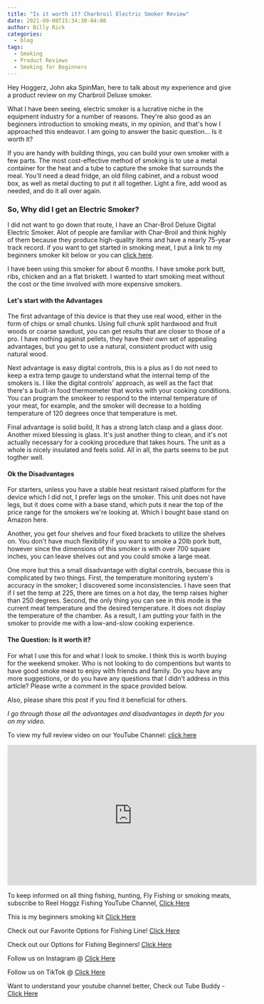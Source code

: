 ```yaml
---
title: "Is it worth it? Charbroil Electric Smoker Review"
date: 2021-09-08T15:34:30-04:00
author: Billy Rick
categories:
  - blog
tags:
  - Smoking
  - Product Reviews
  - Smoking for Beginners
---
```



Hey Hoggerz, John aka SpinMan, here to talk about my experience and give a product review on my Charbroil Deluxe smoker. 

What I have been seeing, electric smoker is a lucrative niche in the equipment industry for a number of reasons. They're also good as an beginners introduction to smoking meats, in my opinion, and that's how I approached this endeavor. I am going to answer the basic question... Is it worth it?

If you are handy with building things, you can build your own smoker with a few parts. The most cost-effective method of smoking is to use a metal container for the heat and a tube to capture the smoke that surrounds the meal. You'll need a dead fridge, an old filing cabinet, and a robust wood box, as well as metal ducting to put it all together. Light a fire, add wood as needed, and do it all over again. 

### So, Why did I get an Electric Smoker?
I did not want to go down that route, I have an Char-Broil Deluxe Digital Electric Smoker. Alot of people are familiar with Char-Broil and think highly of them because they produce high-quality items and have a nearly 75-year track record. if you want to get started in smoking meat, I put a link to my beginners smoker kit below or you can [click here]("https://kit.co/reelhoggzfishing/smoking-kit").

I have been using this smoker for about 6 months. I have smoke pork butt, ribs, chicken and an a flat briskett. I wanted to start smoking meat without the cost or the time involved with more expensive smokers.

#### Let's start with the Advantages
The first advantage of this device is that they use real wood, either in the form of chips or small chunks. Using full chunk split hardwood and fruit woods or coarse sawdust, you can get results that are closer to those of a pro. I have nothing against pellets, they have their own set of appealing advantages, but you get to use a natural, consistent product with usig natural wood.

Next advantage is easy digital controls, this is a plus as I do not need to keep a extra temp gauge to understand what the internal temp of the smokers is. I like the digital controls' approach, as well as the fact that there's a built-in food thermometer that works with your cooking conditions. You can program the smokeer to respond to the internal temperature of your meat, for example, and the smoker will decrease to a holding temperature of 120 degrees once that temperature is met.  

Final advantage is solid build, It has a strong latch clasp and a glass door. Another mixed blessing is glass. It's just another thing to clean, and it's not actually necessary for a cooking procedure that takes hours. The unit as a whole is nicely insulated and feels solid. All in all, the parts seems to be put togther well.

#### Ok the Disadvantages
For starters, unless you have a stable heat resistant raised platform for the device which I did not, I prefer legs on the smoker. This unit does not have legs, but it does come with a base stand, which puts it near the top of the price range for the smokers we're looking at. Which I bought base stand on Amazon here.

Another, you get four shelves and four fixed brackets to utilize the shelves on. You don't have much flexibility if you want to smoke a 20lb pork butt, however since the dimensions of this smoker is with over 700 square inches, you can leave shelves out and you could smoke a large meat.

One more but this a small disadvantage with digital controls, becuase this is complicated by two things. First, the temperature monitoring system's accuracy in the smoker; I discovered some inconsistencies. I have seen that if I set the temp at 225, there are times on a hot day, the temp raises higher than 250 degrees. Second, the only thing you can see in this mode is the current meat temperature and the desired temperature. It does not display the temperature of the chamber. As a result, I am putting your faith in the smoker to provide me with a low-and-slow cooking experience.

#### The Question: Is it worth it?
For what I use this for and what I look to smoke. I think this is worth buying for the weekend smoker. Who is not looking to do compentions but wants to have good smoke meat to enjoy with friends and family. Do you have any more suggestions, or do you have any questions that I didn't address in this article? Please write a comment in the space provided below.

Also, please share this post if you find it beneficial for others.

<i>I go through those all the advantages and disadvantages in depth for you on my video.</i>

To view my full review video on our YouTube Channel: [click here](https://www.youtube.com/watch?v=kqFTDsK3Ymw&t=36s)

<iframe width="560" height="315" src="https://www.youtube.com/watch?v=SdhTJNHqE_0" title="Is it worth it? Charbroil Electric Smoker Review" frameborder="0" allow="accelerometer; autoplay; clipboard-write; encrypted-media; gyroscope; picture-in-picture" allowfullscreen></iframe>

<div class="col-md-4">

<div class="sticky-top sticky-top-80">
<p>To keep informed on all thing fishing, hunting, Fly Fishing or smoking meats, subscribe to Reel Hoggz Fishing YouTube Channel, <a target="_blank" href="ttps://www.youtube.com/embed/kqFTDsK3Ymw">Click Here  <i class="fab fa-youtube"></i></a></p>

This is my beginners smoking kit
<a target="_blank" href="https://kit.co/reelhoggzfishing/smoking-kit">Click Here  <i class="fab fa-browser"></i></a></p>

<p>Check out our Favorite Options for Fishing Line!
<a target="_blank" href="https://kit.co/jrspinella/fishing-line-kit">Click Here  <i class="fab fa-browser"></i></a></p>

<p>Check out our Options for Fishing Beginners!
<a target="_blank" href="https://kit.co/jrspinella/fishing-rod-kit">Click Here  <i class="fab fa-browser">
</i></a></p>

<p>Follow us on Instagram @ <a target="_blank" href="https://www.instagram.com/reelhoggz/">Click Here  <i class="fab fa-instagram"></i></a></p>

<p>Follow us on TikTok @ <a target="_blank" href="https://www.tiktok.com/@reelhoggzfishing?lang=en">Click Here  <i class="fab fa-tiktok"></i></a></p>

<p>Want to understand your youtube channel better, Check out Tube Buddy - <a target="_blank" href="https://www.tubebuddy.com/reelhoggzfishing](https://www.tubebuddy.com/reelhoggzfishing">Click Here  <i class="fab fa-browser"></i></a></p>

</div>
</div>